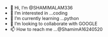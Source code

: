 - 👋 Hi, I’m @SHAMIMALAM336
- 👀 I’m interested in ...coding 
- 🌱 I’m currently learning ...python 
- 💞️ I’m looking to collaborate with GOOGLE
- 📫 How to reach me ...@ShamimA16240520

<!---
SHAMIMALAM336/SHAMIMALAM336 is a ✨ special ✨ repository because its `README.md` (this file) appears on your GitHub profile.
You can click the Preview link to take a look at your changes.
--->
